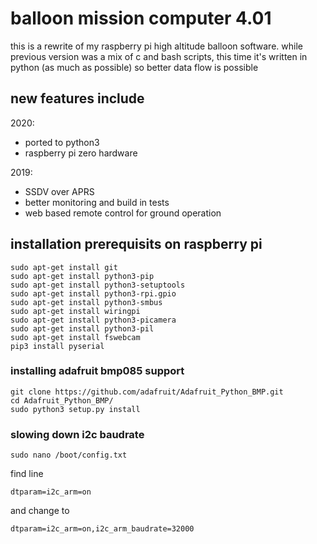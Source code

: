 # balloon mission computer 4.01

this is a rewrite of my raspberry pi high altitude balloon software.
while previous version was a mix of c and bash scripts, this time it's written in python (as much as possible) so better data flow is possible

## new features include ##

2020:
- ported to python3
- raspberry pi zero hardware

2019:
- SSDV over APRS
- better monitoring and build in tests
- web based remote control for ground operation

## installation prerequisits on raspberry pi
    sudo apt-get install git
    sudo apt-get install python3-pip
    sudo apt-get install python3-setuptools
    sudo apt-get install python3-rpi.gpio
    sudo apt-get install python3-smbus
    sudo apt-get install wiringpi
    sudo apt-get install python3-picamera
    sudo apt-get install python3-pil
    sudo apt-get install fswebcam
    pip3 install pyserial
    
### installing adafruit bmp085 support
    git clone https://github.com/adafruit/Adafruit_Python_BMP.git
    cd Adafruit_Python_BMP/
    sudo python3 setup.py install
    
### slowing down i2c baudrate
    sudo nano /boot/config.txt
find line

    dtparam=i2c_arm=on
and change to 

    dtparam=i2c_arm=on,i2c_arm_baudrate=32000

